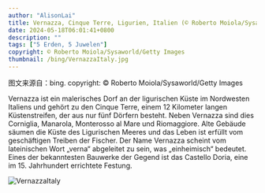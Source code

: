 ```yaml
---
author: "AlisonLai"
title: Vernazza, Cinque Terre, Ligurien, Italien (© Roberto Moiola/Sysaworld/Getty Images)
date: 2024-05-18T06:01:41+0800
description: ""
tags: ["5 Erden, 5 Juwelen"]
copyright: © Roberto Moiola/Sysaworld/Getty Images
thumbnail: /bing/VernazzaItaly.jpg
---
```

图文来源自：bing.  copyright: © Roberto Moiola/Sysaworld/Getty Images

Vernazza ist ein malerisches Dorf an der ligurischen Küste im Nordwesten Italiens und gehört zu den Cinque Terre, einem 12 Kilometer langen Küstenstreifen, der aus nur fünf Dörfern besteht. Neben Vernazza sind dies Corniglia, Manarola, Monterosso al Mare und Riomaggiore. Alte Gebäude säumen die Küste des Ligurischen Meeres und das Leben ist erfüllt vom geschäftigen Treiben der Fischer. Der Name Vernazza scheint vom lateinischen Wort „verna“ abgeleitet zu sein, was „einheimisch“ bedeutet. Eines der bekanntesten Bauwerke der Gegend ist das Castello Doria, eine im 15. Jahrhundert errichtete Festung.

![VernazzaItaly](/bing/VernazzaItaly.jpg)
